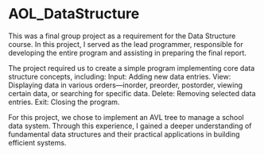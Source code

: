 # AOL_DataStructure
This was a final group project as a requirement for the Data Structure course. In this project, I served as the lead programmer, responsible for developing the entire program and assisting in preparing the final report.

The project required us to create a simple program implementing core data structure concepts, including:
Input: Adding new data entries.
View: Displaying data in various orders—inorder, preorder, postorder, viewing certain data, or searching for specific data.
Delete: Removing selected data entries.
Exit: Closing the program.

For this project, we chose to implement an AVL tree to manage a school data system. Through this experience, I gained a deeper understanding of fundamental data structures and their practical applications in building efficient systems.
